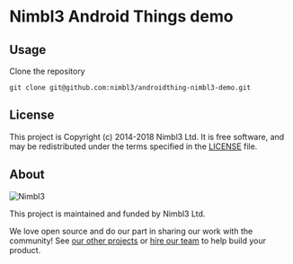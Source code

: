 # Nimbl3 Android Things demo

## Usage

Clone the repository

`git clone git@github.com:nimbl3/androidthing-nimbl3-demo.git`

## License

This project is Copyright (c) 2014-2018 Nimbl3 Ltd. It is free software,
and may be redistributed under the terms specified in the [LICENSE] file.

[LICENSE]: /LICENSE

## About

![Nimbl3](https://dtvm7z6brak4y.cloudfront.net/logo/logo-repo-readme.jpg)

This project is maintained and funded by Nimbl3 Ltd.

We love open source and do our part in sharing our work with the community!
See [our other projects][community] or [hire our team][hire] to help build your product.

[community]: https://nimbl3.github.io/
[hire]: https://nimbl3.com/
